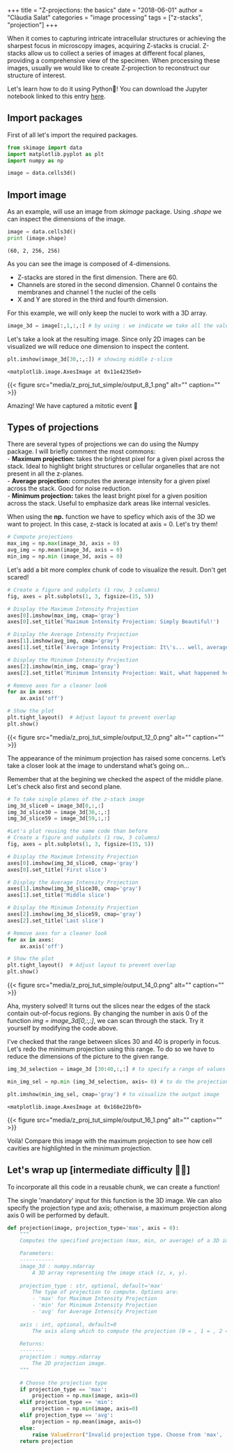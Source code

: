 +++
title = "Z-projections: the basics"
date = "2018-06-01"
author = "Clàudia Salat"
categories = "image processing"
tags = ["z-stacks", "projection"]
+++




When it comes to capturing intricate intracellular structures or achieving the sharpest focus in microscopy images, acquiring Z-stacks is crucial. Z-stacks allow us to collect a series of images at different focal planes, providing a comprehensive view of the specimen. When processing these images, usually we would like to create Z-projection to reconstruct our structure of interest.

Let's learn how to do it using Python🐍!
You can download the Jupyter notebook linked to this entry [here](/notebooks/z_proj_tut_simple.ipynb). 

## Import packages 
First of all let's import the required packages.


```python
from skimage import data
import matplotlib.pyplot as plt
import numpy as np

image = data.cells3d()

```

## Import image

As an example, will use an image from *skimage* package.
Using *.shape* we can inspect the dimensions of the image. 


```python
image = data.cells3d()
print (image.shape)
```

    (60, 2, 256, 256)


As you can see the image is composed of 4-dimensions. 
 - Z-stacks are stored in the first dimension. There are 60.
 - Channels are stored in the second dimension. Channel 0 contains the membranes and channel 1 the nuclei of the cells
 - X and Y are stored in the third and fourth dimension.

For this example, we will only keep the nuclei to work with a 3D array.


```python
image_3d = image[:,1,:,:] # by using : we indicate we take all the values contained on that dimension
```

Let's take a look at the resulting image. 
Since only 2D images can be visualized we will reduce one dimension to inspect the content.


```python
plt.imshow(image_3d[30,:,:]) # showing middle z-slice 
```




    <matplotlib.image.AxesImage at 0x11e4235e0>


{{< figure src="media/z_proj_tut_simple/output_8_1.png" alt="" caption="" >}}

    


Amazing! We have captured a mitotic event 🔬

## Types of projections

There are several types of projections we can do using the Numpy package. I will briefly comment the most commons:  <br>
    - **Maximum projection:** takes the brightest pixel for a given pixel across the stack. Ideal to highlight bright structures or cellular organelles that are not present in all the z-planes.  <br>
    - **Average projection:** computes the average intensity for a given pixel across the stack. Good for noise reduction. <br>
    - **Minimum projection:** takes the least bright pixel for a given position across the stack. Useful to emphasize dark areas like internal vesicles. <br>

When using the **np.** function we have to speficy which axis of the 3D we want to project. In this case, z-stack is located at axis = 0.
Let's try them!


```python
# Compute projections
max_img = np.max(image_3d, axis = 0)
avg_img = np.mean(image_3d, axis = 0)
min_img = np.min (image_3d, axis = 0)
```

Let's add a bit more complex chunk of code to visualize the result. Don't get scared! 


```python
# Create a figure and subplots (1 row, 3 columns)
fig, axes = plt.subplots(1, 3, figsize=(15, 5))

# Display the Maximum Intensity Projection
axes[0].imshow(max_img, cmap='gray')
axes[0].set_title('Maximum Intensity Projection: Simply Beautiful!')

# Display the Average Intensity Projection
axes[1].imshow(avg_img, cmap='gray')
axes[1].set_title('Average Intensity Projection: It\'s... well, average.')

# Display the Minimum Intensity Projection
axes[2].imshow(min_img, cmap='gray')
axes[2].set_title('Minimum Intensity Projection: Wait, what happened here?!')

# Remove axes for a cleaner look
for ax in axes:
    ax.axis('off')

# Show the plot
plt.tight_layout()  # Adjust layout to prevent overlap
plt.show()
```

{{< figure src="media/z_proj_tut_simple/output_12_0.png" alt="" caption="" >}}
    
    


The appearance of the minimum projection has raised some concerns. Let’s take a closer look at the image to understand what’s going on...

Remember that at the begining we checked the aspect of the middle plane. Let's check also first and second plane.


```python
# To take single planes of the z-stack image
img_3d_slice0 = image_3d[0,:,:]
img_3d_slice30 = image_3d[30,:,:]
img_3d_slice59 = image_3d[59,:,:]

#Let's plot reusing the same code than before 
# Create a figure and subplots (1 row, 3 columns)
fig, axes = plt.subplots(1, 3, figsize=(15, 5))

# Display the Maximum Intensity Projection
axes[0].imshow(img_3d_slice0, cmap='gray')
axes[0].set_title('First slice')

# Display the Average Intensity Projection
axes[1].imshow(img_3d_slice30, cmap='gray')
axes[1].set_title('Middle slice')

# Display the Minimum Intensity Projection
axes[2].imshow(img_3d_slice59, cmap='gray')
axes[2].set_title('Last slice')

# Remove axes for a cleaner look
for ax in axes:
    ax.axis('off')

# Show the plot
plt.tight_layout()  # Adjust layout to prevent overlap
plt.show()
```

{{< figure src="media/z_proj_tut_simple/output_14_0.png" alt="" caption="" >}}

    


Aha, mystery solved! It turns out the slices near the edges of the stack contain out-of-focus regions.
By changing the number in axis 0 of the function *img = image_3d[0,:,:]*, we can scan through the stack. Try it yourself by modifying the code above.

I've checked that the range between slices 30 and 40 is properly in focus. Let's redo the minimum projection using this range.
To do so we have to reduce the dimensions of the picture to the given range.


```python
img_3d_selection = image_3d [30:40,:,:] # to specify a range of values at axis 0, using a semicolon

min_img_sel = np.min (img_3d_selection, axis= 0) # to do the projection

plt.imshow(min_img_sel, cmap='gray') # to visualize the output image

```




    <matplotlib.image.AxesImage at 0x168e22bf0>



{{< figure src="media/z_proj_tut_simple/output_16_1.png" alt="" caption="" >}}
    
    


Voilà! Compare this image with the maximum projection to see how cell cavities are highlighted in the minimum projection.

## Let's wrap up [intermediate difficulty 😮‍💨]

To incorporate all this code in a reusable chunk, we can create a function!

The single 'mandatory' input for this function is the 3D image. We can also specify the projection type and axis; otherwise, a maximum projection along axis 0 will be performed by default.



```python
def projection(image, projection_type='max', axis = 0):
    """
    Computes the specified projection (max, min, or average) of a 3D image stack.

    Parameters:
    -----------
    image_3d : numpy.ndarray
        A 3D array representing the image stack (z, x, y).
    
    projection_type : str, optional, default='max'
        The type of projection to compute. Options are:
        - 'max' for Maximum Intensity Projection
        - 'min' for Minimum Intensity Projection
        - 'avg' for Average Intensity Projection
    
    axis : int, optional, default=0
        The axis along which to compute the projection (0 = , 1 = , 2 = ).
    
    Returns:
    --------
    projection : numpy.ndarray
        The 2D projection image.
    """
    
    # Choose the projection type
    if projection_type == 'max':
        projection = np.max(image, axis=0)
    elif projection_type == 'min':
        projection = np.min(image, axis=0)
    elif projection_type == 'avg':
        projection = np.mean(image, axis=0)
    else:
        raise ValueError("Invalid projection type. Choose from 'max', 'min', or 'avg'.")
    return projection

    
```
